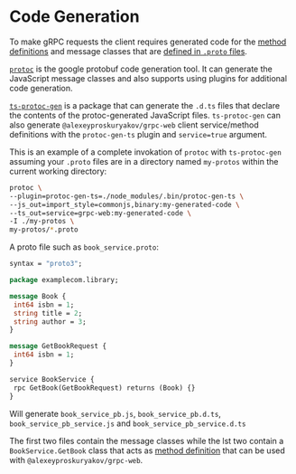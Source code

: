 # Code Generation

To make gRPC requests the client requires generated code for the [method definitions](concepts.md#method-definition) and message classes that are [defined in `.proto` files](https://developers.google.com/protocol-buffers/docs/proto3#services).

[`protoc`](https://github.com/google/protobuf) is the google protobuf code generation tool. It can generate the JavaScript message classes and also supports using plugins for additional code generation.

[`ts-protoc-gen`](https://www.github.com/alexeyproskuryakov/ts-protoc-gen) is a package that can generate the `.d.ts` files that declare the contents of the protoc-generated JavaScript files. `ts-protoc-gen` can also generate `@alexeyproskuryakov/grpc-web` client service/method definitions with the `protoc-gen-ts` plugin and `service=true` argument.

This is an example of a complete invokation of `protoc` with `ts-protoc-gen` assuming your `.proto` files are in a directory named `my-protos` within the current working directory:

```bash
protoc \
--plugin=protoc-gen-ts=./node_modules/.bin/protoc-gen-ts \
--js_out=import_style=commonjs,binary:my-generated-code \
--ts_out=service=grpc-web:my-generated-code \
-I ./my-protos \
my-protos/*.proto
```

A proto file such as `book_service.proto`:

```protobuf
syntax = "proto3";

package examplecom.library;

message Book {
 int64 isbn = 1;
 string title = 2;
 string author = 3;
}

message GetBookRequest {
 int64 isbn = 1;
}

service BookService {
 rpc GetBook(GetBookRequest) returns (Book) {}
}
```

Will generate `book_service_pb.js`, `book_service_pb.d.ts`, `book_service_pb_service.js` and `book_service_pb_service.d.ts`

The first two files contain the message classes while the lst two contain a `BookService.GetBook` class that acts as [method definition](concepts.md#method-definition) that can be used with `@alexeyproskuryakov/grpc-web`.
